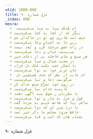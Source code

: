 ```yaml
---
utid: 1000-090
title: غزل شماره ۹۰
_index: 090
mesra:
  - ‌ ای هُدهُد صبا به سبا می‌فرستمت
  - بنگر که از کجا به کجا می‌فرستمت
  - حیف است طایری چو تو در خاکدان غم
  - زین جا به آشیان وفا می‌فرستمت
  - در راهِ عشق مرحله قُرب و بُعد نیست
  - می‌بینمت عیان و دعا می‌فرستمت
  - هر صبح و شام قافله‌ یی از دعای خیر
  - در صحبت شمال و صبا می‌فرستمت
  - تا لشکر غمت نکند مُلک دل خراب
  - جان عزیز خود به نوا می‌فرستمت
  - ‌ ای غایب از نظر که شدی همنشین دل
  - می‌گویمت دعا و ثنا می‌فرستمت
  - در روی خود تفرُّج صنع خدای کن
  - کایینه خدای نما می‌فرستمت
  - تا مطربان ز شوق منت آگهی دهند
  - قول و غزل به ساز و نوا می‌فرستمت
  - ساقی بیا که هاتف غیبم به مژده گفت
  - با درد صبر کن که دوا می‌فرستمت
  - حافظ سرود مجلس ما ذکر خیر تُست
  - بشتاب هان که اسب و قبا می‌فرستمت
---
```

غزل شماره ۹۰
